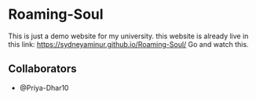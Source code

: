 # Roaming-Soul
This is just a demo website for my university.
this website is already live in this link: https://sydneyaminur.github.io/Roaming-Soul/
Go and watch this.

## Collaborators

- @Priya-Dhar10